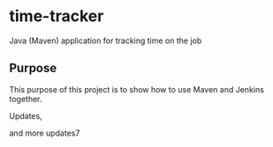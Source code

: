 # time-tracker
Java (Maven) application for tracking time on the job

## Purpose

This purpose of this project is to show how to use Maven and Jenkins together.

Updates, 

and more updates7
